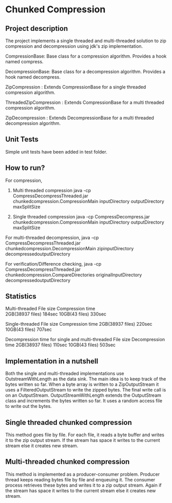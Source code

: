 # Chunked Compression

Project description
--------------------
The project implements a single threaded and multi-threaded solution to zip
compression and decompression using jdk's zip implementation.

CompressionBase: Base class for a compression algorithm. Provides a hook named compress.

DecompressionBase: Base class for a decompression algorithm. Provides a hook named decompress.

ZipCompression : Extends CompressionBase for a single threaded compression algorithm.

ThreadedZipCompression : Extends CompressionBase for a multi threaded compression algorithm.

ZipDecompression : Extends DecompressionBase for a multi threaded decompression algorithm.

Unit Tests
--------------
Simple unit tests have been added in test folder.


How to run?
--------------------
For compression,
1. Multi threaded compression
java -cp CompressDecompressThreaded.jar chunkedcompression.CompressionMain inputDirectory outputDirectory maxSplitSize

2. Single threaded compression
java -cp CompressDecompress.jar chunkedcompression.CompressionMain inputDirectory outputDirectory maxSplitSize


For multi-threaded decompression,
java -cp CompressDecompressThreaded.jar chunkedcompression.DecompressionMain zipinputDirectory decompressedoutputDirectory


For verification/Difference checking,
java -cp CompressDecompressThreaded.jar chunkedcompression.CompareDirectories originalInputDirectory decompressedoutputDirectory
 


Statistics
------------

Multi-threaded
File size	        Compression time	
2GB(38937 files)         184sec
10GB(43 files)           330sec

Single-threaded
File size	        Compression time
2GB(38937 files)         220sec
10GB(43 files)           707sec

Decompression time for single and multi-threaded
 File size	        Decompression time
 2GB(38937 files)         110sec
 10GB(43 files)           503sec
 


Implementation in a nutshell
-------------------------------
Both the single and multi-threaded implementations use OutstreamWithLength as the data sink. The main idea is to keep track of the bytes written so far. When a byte array is written to a ZipOutputStream it uses a FilteredOutputStream to write the zipped bytes. The final write call is on an OutputStream. OutputStreamWithLength extends the OutputStream class and increments the bytes written so far. It uses a random access file to write out the bytes.


Single threaded chunked compression
----------------------------------
This method goes file by file. For each file, it reads a byte buffer and writes it to the zip output stream. If the stream has space it writes to the current stream else it creates new stream.

Multi-threaded chunked compression
-----------------------------------
This method is implemented as a producer-consumer problem. Producer thread keeps reading bytes file by file and enqueuing it. The consumer process retrieves these bytes and writes it to a zip output stream. Again if the stream has space it writes to the current stream else it creates new stream.
